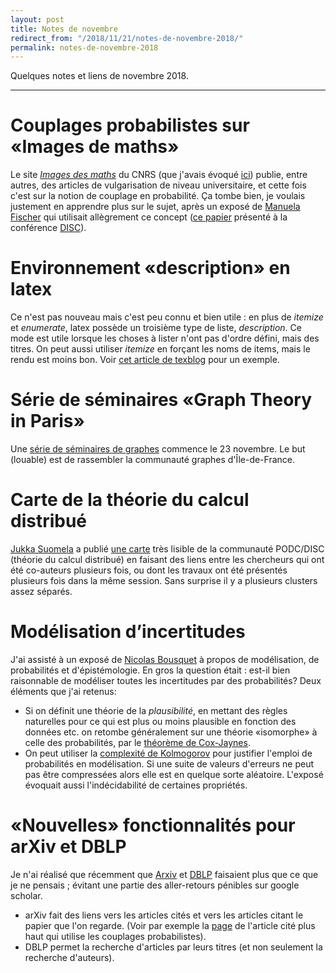 ```yaml
---
layout: post
title: Notes de novembre
redirect_from: "/2018/11/21/notes-de-novembre-2018/"
permalink: notes-de-novembre-2018
---
```


Quelques notes et liens de novembre 2018.

---

# Couplages probabilistes sur «Images de maths»

Le site *[Images des maths](http://images.math.cnrs.fr)* du CNRS (que j'avais 
évoqué [ici](https://semidoc.github.io/mags)) publie, entre autres, des 
articles de vulgarisation de niveau universitaire, et cette fois c'est sur la 
notion de couplage en probabilité. 
Ça tombe bien, je voulais justement en apprendre plus sur 
le sujet, après un exposé de 
[Manuela Fischer](http://people.inf.ethz.ch/fiscmanu/) qui 
utilisait allègrement ce concept 
([ce papier](http://drops.dagstuhl.de/opus/volltexte/2018/9815/pdf/LIPIcs-DISC-2018-26.pdf)
présenté à la conférence [DISC](http://www.disc-conference.org/wp/disc2018/)).


# Environnement «description» en latex

Ce n'est pas nouveau mais c'est peu connu et bien utile : en plus de *itemize* et
*enumerate*, latex possède un troisième type de liste, *description*. 
Ce mode est utile lorsque les choses à lister n'ont pas d'ordre défini, mais des 
titres. On peut aussi utiliser *itemize* en forçant les noms de items, mais le 
rendu est moins bon. Voir [cet article de texblog](https://texblog.org/2008/10/16/lists-enumerate-itemize-description-and-how-to-change-them/) 
pour un exemple. 


# Série de séminaires «Graph Theory in Paris»

Une [série de séminaires de graphes](https://www.irif.fr/gtp/index) commence 
le 23 novembre.
Le but (louable) est de rassembler la communauté graphes d'Île-de-France.


# Carte de la théorie du calcul distribué 

[Jukka Suomela](https://users.ics.aalto.fi/suomela/) a publié 
[une carte](https://plus.google.com/+JukkaSuomela/posts/JgWYFk4XzWW) très lisible 
de la communauté PODC/DISC (théorie du calcul distribué) en faisant des liens entre 
les chercheurs qui ont été co-auteurs plusieurs fois, ou dont les travaux ont été
présentés plusieurs fois dans la même session. Sans surprise il y a plusieurs
clusters assez séparés.

 
# Modélisation d’incertitudes

J'ai assisté à un exposé de 
[Nicolas Bousquet](http://www.lsta.upmc.fr/bousquet/) à propos de 
modélisation, de probabilités et d'épistémologie. En gros la question était : 
est-il bien raisonnable de modéliser toutes les incertitudes par des 
probabilités? Deux éléments que j'ai retenus: 

* Si on définit une théorie de la *plausibilité*, en mettant des règles naturelles
pour ce qui est plus ou moins plausible en fonction des données etc. on retombe 
généralement sur une théorie «isomorphe» à celle des probabilités, par le 
[théorème de Cox-Jaynes](https://fr.wikipedia.org/wiki/Th%C3%A9or%C3%A8me_de_Cox-Jaynes).
* On peut utiliser la 
[complexité de Kolmogorov](https://fr.wikipedia.org/wiki/Complexit%C3%A9_de_Kolmogorov) 
pour justifier l'emploi de probabilités en modélisation. Si une suite de valeurs 
d'erreurs ne peut pas être compressées alors elle est en quelque sorte 
aléatoire. L'exposé évoquait aussi l'indécidabilité de certaines propriétés.


# «Nouvelles» fonctionnalités pour arXiv et DBLP

Je n'ai réalisé que récemment que [Arxiv](https://arxiv.org/) et 
[DBLP](https://dblp.uni-trier.de/) faisaient plus que ce que je ne 
pensais ; évitant une partie des aller-retours pénibles sur google scholar. 

* arXiv fait des liens vers les articles cités et vers les articles citant le 
papier que l'on regarde. (Voir par exemple la [page](https://arxiv.org/abs/1802.06676)
de l'article cité plus haut qui utilise les couplages probabilistes). 
* DBLP permet la recherche d'articles par leurs titres (et non seulement la 
recherche d'auteurs).



